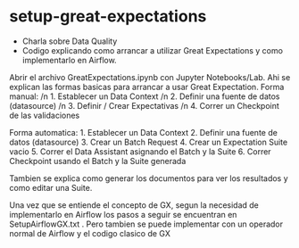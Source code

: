 # setup-great-expectations
- Charla sobre Data Quality
- Codigo explicando como arrancar a utilizar Great Expectations y como implementarlo en Airflow.


Abrir el archivo GreatExpectations.ipynb con Jupyter Notebooks/Lab. 
Ahi se explican las formas basicas para arrancar a usar Great Expectation.
  Forma manual:
  /n  1. Establecer un Data Context
  /n  2. Definir una fuente de datos (datasource)
  /n  3. Definir / Crear Expectativas
  /n  4. Correr un Checkpoint de las validaciones
    
  Forma automatica:
    1. Establecer un Data Context
    2. Definir una fuente de datos (datasource)
    3. Crear un Batch Request
    4. Crear un Expectation Suite vacio
    5. Correr el Data Assistant asignando el Batch y la Suite
    6. Correr Checkpoint usando el Batch y la Suite generada

Tambien se explica como generar los documentos para ver los resultados y como editar una Suite.

Una vez que se entiende el concepto de GX, segun la necesidad de implementarlo en Airflow los pasos a seguir se encuentran en SetupAirflowGX.txt .
Pero tambien se puede implementar con un operador normal de Airflow y el codigo clasico de GX
